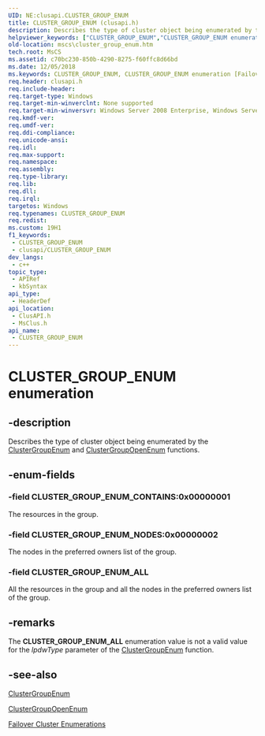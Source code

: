 ```yaml
---
UID: NE:clusapi.CLUSTER_GROUP_ENUM
title: CLUSTER_GROUP_ENUM (clusapi.h)
description: Describes the type of cluster object being enumerated by the ClusterGroupEnum and ClusterGroupOpenEnum functions.
helpviewer_keywords: ["CLUSTER_GROUP_ENUM","CLUSTER_GROUP_ENUM enumeration [Failover Cluster]","CLUSTER_GROUP_ENUM_ALL","CLUSTER_GROUP_ENUM_CONTAINS","CLUSTER_GROUP_ENUM_NODES","_CLUSTER_GROUP_ENUM","_CLUSTER_GROUP_ENUM enumeration [Failover Cluster]","clusapi/CLUSTER_GROUP_ENUM","clusapi/CLUSTER_GROUP_ENUM_ALL","clusapi/CLUSTER_GROUP_ENUM_CONTAINS","clusapi/CLUSTER_GROUP_ENUM_NODES","clusapi/_CLUSTER_GROUP_ENUM","msclus/CLUSTER_GROUP_ENUM","msclus/CLUSTER_GROUP_ENUM_ALL","msclus/CLUSTER_GROUP_ENUM_CONTAINS","msclus/CLUSTER_GROUP_ENUM_NODES","msclus/_CLUSTER_GROUP_ENUM","mscs.cluster_group_enum"]
old-location: mscs\cluster_group_enum.htm
tech.root: MsCS
ms.assetid: c70bc230-850b-4290-8275-f60ffc8d66bd
ms.date: 12/05/2018
ms.keywords: CLUSTER_GROUP_ENUM, CLUSTER_GROUP_ENUM enumeration [Failover Cluster], CLUSTER_GROUP_ENUM_ALL, CLUSTER_GROUP_ENUM_CONTAINS, CLUSTER_GROUP_ENUM_NODES, _CLUSTER_GROUP_ENUM, _CLUSTER_GROUP_ENUM enumeration [Failover Cluster], clusapi/CLUSTER_GROUP_ENUM, clusapi/CLUSTER_GROUP_ENUM_ALL, clusapi/CLUSTER_GROUP_ENUM_CONTAINS, clusapi/CLUSTER_GROUP_ENUM_NODES, clusapi/_CLUSTER_GROUP_ENUM, msclus/CLUSTER_GROUP_ENUM, msclus/CLUSTER_GROUP_ENUM_ALL, msclus/CLUSTER_GROUP_ENUM_CONTAINS, msclus/CLUSTER_GROUP_ENUM_NODES, msclus/_CLUSTER_GROUP_ENUM, mscs.cluster_group_enum
req.header: clusapi.h
req.include-header: 
req.target-type: Windows
req.target-min-winverclnt: None supported
req.target-min-winversvr: Windows Server 2008 Enterprise, Windows Server 2008 Datacenter
req.kmdf-ver: 
req.umdf-ver: 
req.ddi-compliance: 
req.unicode-ansi: 
req.idl: 
req.max-support: 
req.namespace: 
req.assembly: 
req.type-library: 
req.lib: 
req.dll: 
req.irql: 
targetos: Windows
req.typenames: CLUSTER_GROUP_ENUM
req.redist: 
ms.custom: 19H1
f1_keywords:
 - CLUSTER_GROUP_ENUM
 - clusapi/CLUSTER_GROUP_ENUM
dev_langs:
 - c++
topic_type:
 - APIRef
 - kbSyntax
api_type:
 - HeaderDef
api_location:
 - ClusAPI.h
 - MsClus.h
api_name:
 - CLUSTER_GROUP_ENUM
---
```


# CLUSTER_GROUP_ENUM enumeration


## -description

Describes the type of cluster object being enumerated by the 
    <a href="/windows/desktop/api/clusapi/nf-clusapi-clustergroupenum">ClusterGroupEnum</a> and 
    <a href="/windows/win32/api/clusapi/nf-clusapi-clustergroupopenenum">ClusterGroupOpenEnum</a> functions.

## -enum-fields

### -field CLUSTER_GROUP_ENUM_CONTAINS:0x00000001

The resources in the group.

### -field CLUSTER_GROUP_ENUM_NODES:0x00000002

The nodes in the preferred owners list of the group.

### -field CLUSTER_GROUP_ENUM_ALL

All the resources in the group and all the nodes in the preferred owners list of the group.

## -remarks

The <b>CLUSTER_GROUP_ENUM_ALL</b> enumeration value is not a valid value for the 
     <i>lpdwType</i> parameter of the 
     <a href="/windows/desktop/api/clusapi/nf-clusapi-clustergroupenum">ClusterGroupEnum</a> function.

## -see-also

<a href="/windows/desktop/api/clusapi/nf-clusapi-clustergroupenum">ClusterGroupEnum</a>



<a href="/windows/win32/api/clusapi/nf-clusapi-clustergroupopenenum">ClusterGroupOpenEnum</a>



<a href="/previous-versions/windows/desktop/mscs/cluster-enumerations">Failover Cluster Enumerations</a>
